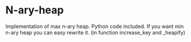 # N-ary-heap
Implementation of max n-ary heap. Python code included.
If you want min n-ary heap you can easy rewrite it. (in function increase_key and _heapify)
